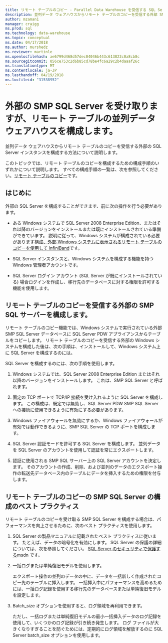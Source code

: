 ```yaml
---
title: リモート テーブルのコピー - Parallel Data Warehouse を受信する SQL Server の構成 |Microsoft ドキュメント
description: 並列データ ウェアハウスからリモート テーブルのコピーを受信する外部 SMP SQL Server インスタンスを構成する方法について説明します。
author: mzaman1
manager: craigg
ms.prod: sql
ms.technology: data-warehouse
ms.topic: conceptual
ms.date: 04/17/2018
ms.author: murshedz
ms.reviewer: martinle
ms.openlocfilehash: ae6799d468d57dec04046b443c613823c0a8cb8c
ms.sourcegitcommit: 056ce753c2d6b85cd78be4fc6a29c2b4daaaf26c
ms.translationtype: MT
ms.contentlocale: ja-JP
ms.lasthandoff: 04/19/2018
ms.locfileid: "31538952"
---
```

# <a name="configure-an-external-smp-sql-server-to-receive-remote-table-copies---parallel-data-warehouse"></a>外部の SMP SQL Server を受け取りますが、リモート テーブルの並列データ ウェアハウスを構成します。
並列データ ウェアハウスからリモート テーブルのコピーを受信する外部の SQL Server インスタンスを構成する方法について説明します。  

このトピックでは、リモート テーブルのコピーを構成するための構成手順のいずれかについて説明します。 すべての構成手順の一覧は、次を参照してください。[リモート テーブルのコピー](remote-table-copy.md)です。  
  
## <a name="before-you-begin"></a>はじめに  
外部の SQL Server を構成することができます、前に次の操作を行う必要があります。  
  
-   ある Windows システムで SQL Server 2008 Enterprise Edition、またはそれ以降のバージョンをインストールまたは既にインストールされている準備ができています。 説明に従って、Windows システムが構成されている必要があります[構成、外部 Windows システムに表示されるリモート テーブルのコピーを使用して InfiniBand](configure-an-external-windows-system-to-receive-remote-table-copies-using-infiniband.md)です。  
  
-   SQL Server インスタンスと、Windows システムを構成する機能を持つ Windows 管理者アカウントです。  
  
-   SQL Server ログイン アカウント (SQL Server が既にインストールされている) 場合ログインを作成し、移行先のデータベースに対する権限を許可する機能を使用します。  
  
## <a name="HowToSQLServer"></a>リモート テーブルのコピーを受信する外部の SMP SQL サーバーを構成します。  
リモート テーブルのコピー機能では、Windows システムで実行されている外部 SMP SQL Server データベースに SQL Server PDW アプライアンスからテーブルをコピーします。 リモート テーブルのコピーを受信する外部の Windows システムを構成した後は、次の手順は、インストールして、Windows システム上に SQL Server を構成するのには。  
  
SQL Server を構成するのには、次の手順を使用します。  
  
1.  Windows システムでは、SQL Server 2008 Enterprise Edition またはそれ以降のバージョンをインストールします。 これは、SMP SQL Server と呼ばれます。  
  
2.  固定の TCP ポートで TCP/IP 接続を受け入れるように SQL Server を構成します。 この構成は、既定では無効し、SQL Server PDW SMP SQL Server への接続に使用できるように有効にする必要があります。  
  
3.  Windows ファイアウォールを無効にするか、Windows ファイアウォールが有効では動作できるように、SMP SQL Server の TCP ポートを構成します。  
  
4.  SQL Server 認証モードを許可する SQL Server を構成します。 並列データを SQL Server のアカウントを使用して認証を常にエクスポートします。  
  
5.  認証に使用される SMP SQL サーバー上の SQL Server アカウントを決定します。 そのアカウントの作成、削除、および並列のデータのエクスポート操作の転送先データベース内のテーブルにデータを挿入するための権限を付与します。  
  
## <a name="BPSQLConfig"></a>リモート テーブルのコピーの SMP SQL Server の構成のベスト プラクティス  
リモート テーブルのコピーを受け取る SMP SQL Server を構成する場合は、パフォーマンスを向上させるために、次のベスト プラクティスを使用します。  
  
1.  SQL Server の製品マニュアルに記載されたベスト プラクティスに従います。 たとえば、データの暗号化を有効にします。 SQL Server の保護の詳細については、次を参照してください。 [SQL Server のセキュリティで保護する](../relational-databases/security/securing-sql-server.md)msdn です。  
  
2.  一括ログまたは単純復旧モデルを使用します。  
  
    エクスポート操作の並列のデータの中に、データを一括新しく作成されたコピー先のテーブルに挿入します。 一括挿入中にパフォーマンスを高めるためには、一括ログ記録を使用する移行先のデータベースまたは単純復旧モデルを設定します。  
  
3.  Batch_size オプションを使用すると、ログ領域を再利用できます。  
  
    ただし、一括ログまたは単純復旧モデルの最小一括挿入データのログ記録を使用して、いくつかのログ記録が引き続き発生します。 ログ ファイルが大きくなりすぎることを防ぐためには、定期的にログ領域を解放するのに SQL Server batch_size オプションを使用します。  
  
<!-- MISSING LINKS 
## See Also  
[Common Metadata Query Examples &#40;SQL Server PDW&#41;](../sqlpdw/common-metadata-query-examples-sql-server-pdw.md)  
-->
  
